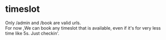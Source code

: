 # timeslot
Only /admin and /book are valid urls.<br>
For now ,We can book any timeslot that is available, even if it's for very less time like 5s.
Just checkin'.
